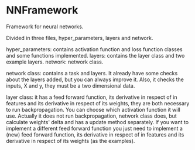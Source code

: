 # NNFramework
Framework for neural networks.

Divided in three files, hyper_parameters, layers and network.

hyper_parameters: contains activation function and loss function classes and some functions implemented.
layers: contains the layer class and two example layers.
network: network class.

network class: contains a task and layers. It already have some checks about the layers added, but you can always improve it. Also, it checks the inputs, X and y, they must be a two dimensional data.

layer class: it has a feed forward function, its derivative in respect of in features and its derivative in respect of its weights, they are both necessary to run backpropagation. You can choose which activation function it will use. Actually it does not run backpropagation, network class does, but calculate weights' delta and has a update method separately. If you want to implement a different feed forward function you just need to implement a (new) feed forward function, its derivative in respect of in features and its derivative in respect of its weights (as the examples).
